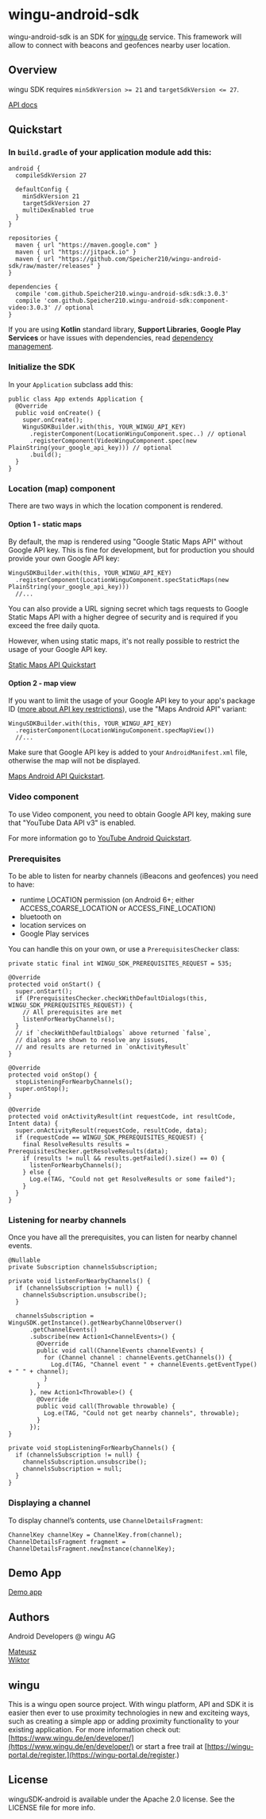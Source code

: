 # wingu-android-sdk

wingu-android-sdk is an  SDK for [wingu.de](www.wingu.de) service. This framework will allow to connect with beacons and geofences nearby user location. 

## Overview

wingu SDK requires `minSdkVersion >= 21` and `targetSdkVersion <= 27`.

[API docs](https://speicher210.github.io/wingu-android-sdk/dokka/wingu-android-sdk/)

## Quickstart

### In `build.gradle` of your application module add this:

```
android {
  compileSdkVersion 27

  defaultConfig {
    minSdkVersion 21
    targetSdkVersion 27
    multiDexEnabled true
  }
}

repositories {
  maven { url "https://maven.google.com" }
  maven { url "https://jitpack.io" }
  maven { url "https://github.com/Speicher210/wingu-android-sdk/raw/master/releases" }
}

dependencies {
  compile 'com.github.Speicher210.wingu-android-sdk:sdk:3.0.3'
  compile 'com.github.Speicher210.wingu-android-sdk:component-video:3.0.3' // optional
}
```

If you are using __Kotlin__ standard library, __Support Libraries__, __Google Play Services__ or have issues with dependencies, read [dependency management](./docs/dependency-management.md).

### Initialize the SDK

In your `Application` subclass add this:

```
public class App extends Application {
  @Override
  public void onCreate() {
    super.onCreate();
    WinguSDKBuilder.with(this, YOUR_WINGU_API_KEY)
      .registerComponent(LocationWinguComponent.spec..) // optional
      .registerComponent(VideoWinguComponent.spec(new PlainString(your_google_api_key))) // optional
      .build();
  }
}
```

### Location (map) component

There are two ways in which the location component is rendered.

#### Option 1 - static maps

By default, the map is rendered using "Google Static Maps API" without Google API key. This is fine for development, but for production you should provide your own Google API key:

```
WinguSDKBuilder.with(this, YOUR_WINGU_API_KEY)
  .registerComponent(LocationWinguComponent.specStaticMaps(new PlainString(your_google_api_key)))
  //...
```

You can also provide a URL signing secret which tags requests to Google Static Maps API with a higher degree of security and is required if you exceed the free daily quota.

However, when using static maps, it's not really possible to restrict the usage of your Google API key.

[Static Maps API Quickstart](https://developers.google.com/maps/documentation/static-maps/get-api-key)

#### Option 2 - map view

If you want to limit the usage of your Google API key to your app's package ID ([more about API key restrictions](https://developers.google.com/maps/documentation/android-api/signup#restrict-key)), use the "Maps Android API" variant:

```
WinguSDKBuilder.with(this, YOUR_WINGU_API_KEY)
  .registerComponent(LocationWinguComponent.specMapView())
  //...
```

Make sure that Google API key is added to your `AndroidManifest.xml` file, otherwise the map will not be displayed.

[Maps Android API Quickstart](https://developers.google.com/maps/documentation/android-api/signup).

### Video component

To use Video component, you need to obtain Google API key, making sure that "YouTube Data API v3" is enabled.

For more information go to [YouTube Android Quickstart](https://developers.google.com/youtube/v3/quickstart/android).

### Prerequisites

To be able to listen for nearby channels (iBeacons and geofences) you need to have:

- runtime LOCATION permission (on Android 6+; either ACCESS_COARSE_LOCATION or ACCESS_FINE_LOCATION)
- bluetooth on
- location services on
- Google Play services

You can handle this on your own, or use a `PrerequisitesChecker` class:

```
private static final int WINGU_SDK_PREREQUISITES_REQUEST = 535;

@Override
protected void onStart() {
  super.onStart();
  if (PrerequisitesChecker.checkWithDefaultDialogs(this, WINGU_SDK_PREREQUISITES_REQUEST)) {
    // All prerequisites are met
    listenForNearbyChannels();
  }
  // if `checkWithDefaultDialogs` above returned `false`,
  // dialogs are shown to resolve any issues,
  // and results are returned in `onActivityResult`
}

@Override
protected void onStop() {
  stopListeningForNearbyChannels();
  super.onStop();
}

@Override
protected void onActivityResult(int requestCode, int resultCode, Intent data) {
  super.onActivityResult(requestCode, resultCode, data);
  if (requestCode == WINGU_SDK_PREREQUISITES_REQUEST) {
    final ResolveResults results = PrerequisitesChecker.getResolveResults(data);
    if (results != null && results.getFailed().size() == 0) {
      listenForNearbyChannels();
    } else {
      Log.e(TAG, "Could not get ResolveResults or some failed");
    }
  }
}
```

### Listening for nearby channels

Once you have all the prerequisites, you can listen for nearby channel events.

```
@Nullable
private Subscription channelsSubscription;

private void listenForNearbyChannels() {
  if (channelsSubscription != null) {
    channelsSubscription.unsubscribe();
  }

  channelsSubscription = WinguSDK.getInstance().getNearbyChannelObserver()
      .getChannelEvents()
      .subscribe(new Action1<ChannelEvents>() {
        @Override
        public void call(ChannelEvents channelEvents) {
          for (Channel channel : channelEvents.getChannels()) {
            Log.d(TAG, "Channel event " + channelEvents.getEventType() + " " + channel);
          }
        }
      }, new Action1<Throwable>() {
        @Override
        public void call(Throwable throwable) {
          Log.e(TAG, "Could not get nearby channels", throwable);
        }
      });
}

private void stopListeningForNearbyChannels() {
  if (channelsSubscription != null) {
    channelsSubscription.unsubscribe();
    channelsSubscription = null;
  }
}
```

### Displaying a channel

To display channel’s contents, use `ChannelDetailsFragment`:

```
ChannelKey channelKey = ChannelKey.from(channel);
ChannelDetailsFragment fragment = ChannelDetailsFragment.newInstance(channelKey);
```
## Demo App
[Demo app](https://github.com/Speicher210/wingu-sdk-android-demoapp)

## Authors

Android Developers @ wingu AG


[Mateusz](https://github.com/armatys)  
[Wiktor](https://github.com/wingu-wiktor)

## wingu

This is a wingu open source project. With wingu platform, API and SDK it is easier then ever to use proximity technologies in new and exciteing ways, such as creating a simple app or adding proximity functionality to your existing application. For more information check out: [https://www.wingu.de/en/developer/](https://www.wingu.de/en/developer/) or start a free trail at [https://wingu-portal.de/register.](https://wingu-portal.de/register.)

## License

winguSDK-android is available under the Apache 2.0 license. See the LICENSE file for more info.
